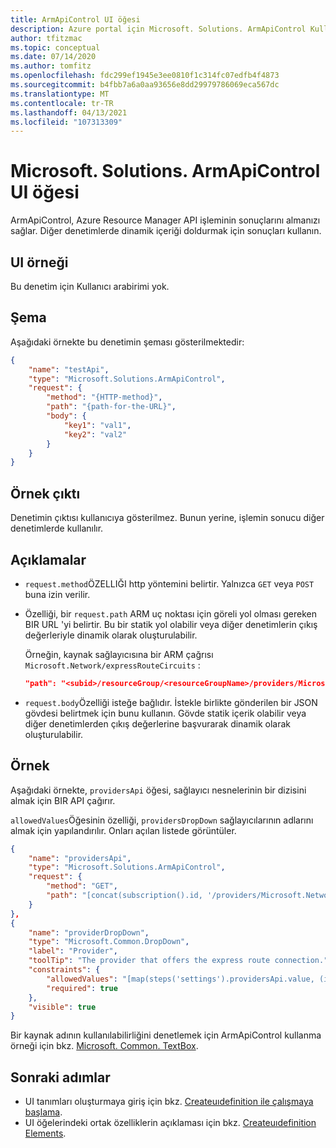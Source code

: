 ```yaml
---
title: ArmApiControl UI öğesi
description: Azure portal için Microsoft. Solutions. ArmApiControl Kullanıcı arabirimi öğesini açıklar. API işlemlerini çağırmak için kullanılır.
author: tfitzmac
ms.topic: conceptual
ms.date: 07/14/2020
ms.author: tomfitz
ms.openlocfilehash: fdc299ef1945e3ee0810f1c314fc07edfb4f4873
ms.sourcegitcommit: b4fbb7a6a0aa93656e8dd29979786069eca567dc
ms.translationtype: MT
ms.contentlocale: tr-TR
ms.lasthandoff: 04/13/2021
ms.locfileid: "107313309"
---
```

# <a name="microsoftsolutionsarmapicontrol-ui-element"></a>Microsoft. Solutions. ArmApiControl UI öğesi

ArmApiControl, Azure Resource Manager API işleminin sonuçlarını almanızı sağlar. Diğer denetimlerde dinamik içeriği doldurmak için sonuçları kullanın.

## <a name="ui-sample"></a>UI örneği

Bu denetim için Kullanıcı arabirimi yok.

## <a name="schema"></a>Şema

Aşağıdaki örnekte bu denetimin şeması gösterilmektedir:

```json
{
    "name": "testApi",
    "type": "Microsoft.Solutions.ArmApiControl",
    "request": {
        "method": "{HTTP-method}",
        "path": "{path-for-the-URL}",
        "body": {
            "key1": "val1",
            "key2": "val2"
        }
    }
}
```

## <a name="sample-output"></a>Örnek çıktı

Denetimin çıktısı kullanıcıya gösterilmez. Bunun yerine, işlemin sonucu diğer denetimlerde kullanılır.

## <a name="remarks"></a>Açıklamalar

- `request.method`ÖZELLIĞI http yöntemini belirtir. Yalnızca `GET` veya `POST` buna izin verilir.
- Özelliği, bir `request.path` ARM uç noktası için göreli yol olması gereken BIR URL 'yi belirtir. Bu bir statik yol olabilir veya diğer denetimlerin çıkış değerleriyle dinamik olarak oluşturulabilir.

  Örneğin, kaynak sağlayıcısına bir ARM çağrısı `Microsoft.Network/expressRouteCircuits` :

  ```json
  "path": "<subid>/resourceGroup/<resourceGroupName>/providers/Microsoft.Network/expressRouteCircuits/<routecircuitName>/?api-version=2020-05-01"
  ```

- `request.body`Özelliği isteğe bağlıdır. İstekle birlikte gönderilen bir JSON gövdesi belirtmek için bunu kullanın. Gövde statik içerik olabilir veya diğer denetimlerden çıkış değerlerine başvurarak dinamik olarak oluşturulabilir.

## <a name="example"></a>Örnek

Aşağıdaki örnekte, `providersApi` öğesi, sağlayıcı nesnelerinin bir dizisini almak için BIR API çağırır.

`allowedValues`Öğesinin özelliği, `providersDropDown` sağlayıcılarının adlarını almak için yapılandırılır. Onları açılan listede görüntüler.

```json
{
    "name": "providersApi",
    "type": "Microsoft.Solutions.ArmApiControl",
    "request": {
        "method": "GET",
        "path": "[concat(subscription().id, '/providers/Microsoft.Network/expressRouteServiceProviders?api-version=2019-02-01')]"
    }
},
{
    "name": "providerDropDown",
    "type": "Microsoft.Common.DropDown",
    "label": "Provider",
    "toolTip": "The provider that offers the express route connection.",
    "constraints": {
        "allowedValues": "[map(steps('settings').providersApi.value, (item) => parse(concat('{\"label\":\"', item.name, '\",\"value\":\"', item.name, '\"}')))]",
        "required": true
    },
    "visible": true
}
```

Bir kaynak adının kullanılabilirliğini denetlemek için ArmApiControl kullanma örneği için bkz. [Microsoft. Common. TextBox](microsoft-common-textbox.md).

## <a name="next-steps"></a>Sonraki adımlar

- UI tanımları oluşturmaya giriş için bkz. [Createuıdefinition ile çalışmaya başlama](create-uidefinition-overview.md).
- UI öğelerindeki ortak özelliklerin açıklaması için bkz. [Createuıdefinition Elements](create-uidefinition-elements.md).
